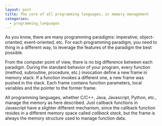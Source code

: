 ```yaml
---
layout: post
title: The core of all programming languages, or memory management
categories:
  - programming_languages
---
```

As you know, there are many programming paradigms: imperative, object-oriented, event-oriented, etc.
For each programming paradigm, you need to thing in a different way, to leverage the features of the paradigm the best possible.

From the computer point of view, there is no big difference between each paradigm.
During the standard behavior of your program, every function (method, subroutine, procedure, etc.) invocation define a new frame in memory stack.
If a function invokes a different one, a new frame was pushed in the stack.
Each frame contains function parameters, local variables and the pointer to the former frame.

All programming languages, whether C/C++, Java, Javascript, Python, etc., manage the memory as here described.
Just callback functions in Javascript have a slighter different mechanism, since the callback function resides in a different memory space called _callback stack_, but the frame is always the memory structure used to manage function data.
